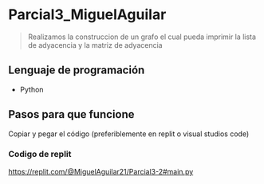 <a name="readme-top"></a>

#  Parcial3_MiguelAguilar

> Realizamos la construccion de un grafo el cual pueda imprimir la lista de adyacencia y la matriz de adyacencia 

## Lenguaje de programación

- Python


## Pasos para que funcione

Copiar y pegar el código (preferiblemente en replit o visual studios code)

### Codigo de replit 

https://replit.com/@MiguelAguilar21/Parcial3-2#main.py



